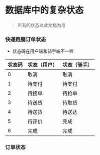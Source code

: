 # 数据库中的复杂状态

> 所有的状态以此文档为准

### 快递跑腿订单状态

* 状态码在用户端和骑手端不一样

| 状态码 | 状态（用户） | 状态（骑手） |
| :--- | :--- | :--- |
| 0 | 取消 |  取消|
| 1 | 待支付 |  待支付|
| 2 | 待接单 | 待抢单 |
| 3 | 待送货 | 待取货 |
| 4 | 待送货 | 待送达 |
| 5 | 待评价 | 完成   |
| 6 | 完成  |    完成    |

### 订单状态



